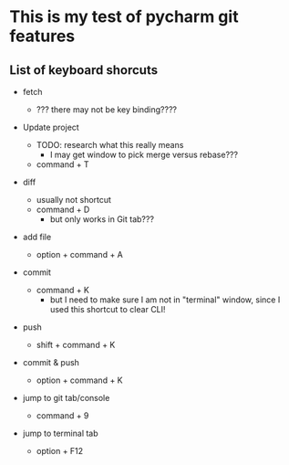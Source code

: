# This is my test of pycharm git features

## List of keyboard shorcuts


* fetch
  * ??? there may not be key binding????
* Update project
  * TODO: research what this really means
    * I may get window to pick merge versus rebase???
  * command + T

* diff
  * usually not shortcut
  * command + D
    * but only works in Git tab???


* add file
  * option + command + A
* commit
  * command + K
    * but I need to make sure I am not in "terminal" window, since I used this shortcut to clear CLI!
* push  
  * shift + command + K

* commit & push 
  * option + command + K


* jump to git tab/console
  * command + 9
* jump to terminal tab
  * option + F12
